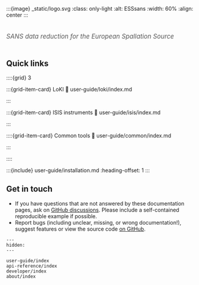 :::{image} _static/logo.svg
:class: only-light
:alt: ESSsans
:width: 60%
:align: center
:::

#

<span style="font-size:1.2em;font-style:italic;color:#5a5a5a">
  SANS data reduction for the European Spallation Source
  </br></br>
</span>

## Quick links

::::{grid} 3

:::{grid-item-card} LoKI
:link: user-guide/loki/index.md

:::

:::{grid-item-card} ISIS instruments
:link: user-guide/isis/index.md

:::

::::{grid-item-card} Common tools
:link: user-guide/common/index.md

:::

::::

:::{include} user-guide/installation.md
:heading-offset: 1
:::


## Get in touch

- If you have questions that are not answered by these documentation pages, ask on [GitHub discussions](https://github.com/scipp/esssans/discussions). Please include a self-contained reproducible example if possible.
- Report bugs (including unclear, missing, or wrong documentation!), suggest features or view the source code [on GitHub](https://github.com/scipp/esssans).

```{toctree}
---
hidden:
---

user-guide/index
api-reference/index
developer/index
about/index
```
